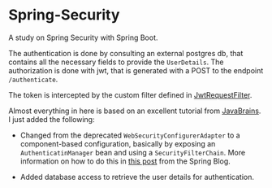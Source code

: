 # Spring-Security

A study on Spring Security with Spring Boot.

The authentication is done by consulting an external postgres db, that contains all the necessary fields to provide the `UserDetails`.
The authorization is done with jwt, that is generated with a POST to the endpoint `/authenticate`.

The token is intercepted by the custom filter defined in [JwtRequestFilter](src/main/java/com/example/SecurityExample/filters/JwtRequestFilter.java).

Almost everything in here is based on an excellent tutorial from [JavaBrains](https://www.youtube.com/watch?v=X80nJ5T7YpE). 
I just added the following:

* Changed from the deprecated `WebSecurityConfigurerAdapter` to a component-based configuration, basically by exposing an `AuthenticatinManager` bean and using a `SecurityFilterChain`. More information on how to do this in [this post](https://spring.io/blog/2022/02/21/spring-security-without-the-websecurityconfigureradapter) from the Spring Blog.

* Added database access to retrieve the user details for authentication.
